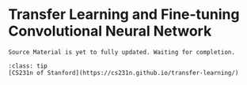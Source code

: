 # Transfer Learning and Fine-tuning Convolutional Neural Network

```{warning}
Source Material is yet to fully updated. Waiting for completion.
```

```{admonition} Original Source:
:class: tip
[CS231n of Stanford](https://cs231n.github.io/transfer-learning/)
```


